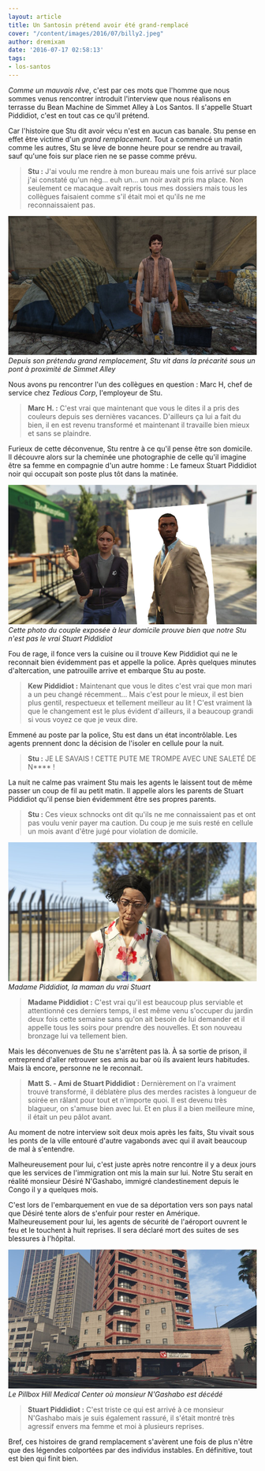 ```yaml
---
layout: article
title: Un Santosin prétend avoir été grand-remplacé
cover: "/content/images/2016/07/billy2.jpeg"
author: dremixam
date: '2016-07-17 02:58:13'
tags:
- los-santos
---
```


_Comme un mauvais rêve_, c'est par ces mots que l'homme que nous sommes venus rencontrer introduit l'interview que nous réalisons en terrasse du Bean Machine de Simmet Alley à Los Santos. Il s'appelle Stuart Piddidiot, c'est en tout cas ce qu'il prétend.

Car l'histoire que Stu dit avoir vécu n'est en aucun cas banale. Stu pense en effet être victime d'un _grand remplacement_. Tout a commencé un matin comme les autres, Stu se lève de bonne heure pour se rendre au travail, sauf qu'une fois sur place rien ne se passe comme prévu.

> **Stu :** J'ai voulu me rendre à mon bureau mais une fois arrivé sur place j'ai constaté qu'un nèg… euh un… un noir avait pris ma place. Non seulement ce macaque avait repris tous mes dossiers mais tous les collègues faisaient comme s'il était moi et qu'ils ne me reconnaissaient pas.

![](/content/images/2016/07/billy.jpg)
_Depuis son prétendu grand remplacement, Stu vit dans la précarité sous un pont à proximité de Simmet Alley_

Nous avons pu rencontrer l'un des collègues en question : Marc H, chef de service chez _Tedious Corp_, l'employeur de Stu.

> **Marc H. :** C'est vrai que maintenant que vous le dites il a pris des couleurs depuis ses dernières vacances. D'ailleurs ça lui a fait du bien, il en est revenu transformé et maintenant il travaille bien mieux et sans se plaindre.

Furieux de cette déconvenue, Stu rentre à ce qu'il pense être son domicile. Il découvre alors sur la cheminée une photographie de celle qu'il imagine être sa femme en compagnie d'un autre homme : Le fameux Stuart Piddidiot noir qui occupait son poste plus tôt dans la matinée.

![](/content/images/2016/07/couple.jpg)
_Cette photo du couple exposée à leur domicile prouve bien que notre Stu n'est pas le vrai Stuart Piddidiot_

Fou de rage, il fonce vers la cuisine ou il trouve Kew Piddidiot qui ne le reconnait bien évidemment pas et appelle la police. Après quelques minutes d'altercation, une patrouille arrive et embarque Stu au poste.

> **Kew Piddidiot :** Maintenant que vous le dites c'est vrai que mon mari a un peu changé récemment… Mais c'est pour le mieux, il est bien plus gentil, respectueux et tellement meilleur au lit ! C'est vraiment là que le changement est le plus évident d'ailleurs, il a beaucoup grandi si vous voyez ce que je veux dire.

Emmené au poste par la police, Stu est dans un état incontrôlable. Les agents prennent donc la décision de l'isoler en cellule pour la nuit.

> **Stu :** JE LE SAVAIS ! CETTE PUTE ME TROMPE AVEC UNE SALETÉ DE N\*\*\*\* !

La nuit ne calme pas vraiment Stu mais les agents le laissent tout de même passer un coup de fil au petit matin. Il appelle alors les parents de Stuart Piddidiot qu'il pense bien évidemment être ses propres parents.

> **Stu :** Ces vieux schnocks ont dit qu'ils ne me connaissaient pas et ont pas voulu venir payer ma caution. Du coup je me suis resté en cellule un mois avant d'être jugé pour violation de domicile.

![](/content/images/2016/07/maman-billy.jpeg)
_Madame Piddidiot, la maman du vrai Stuart_

> **Madame Piddidiot :** C'est vrai qu'il est beaucoup plus serviable et attentionné ces derniers temps, il est même venu s'occuper du jardin deux fois cette semaine sans qu'on ait besoin de lui demander et il appelle tous les soirs pour prendre des nouvelles. Et son nouveau bronzage lui va tellement bien.

Mais les déconvenues de Stu ne s'arrêtent pas là. À sa sortie de prison, il entreprend d'aller retrouver ses amis au bar où ils avaient leurs habitudes. Mais là encore, personne ne le reconnait.

> **Matt S. - Ami de Stuart Piddidiot :** Dernièrement on l'a vraiment trouvé transformé, il déblatère plus des merdes racistes à longueur de soirée en râlant pour tout et n'importe quoi. Il est devenu très blagueur, on s'amuse bien avec lui. Et en plus il a bien meilleure mine, il était un peu pâlot avant.

Au moment de notre interview soit deux mois après les faits, Stu vivait sous les ponts de la ville entouré d'autre vagabonds avec qui il avait beaucoup de mal à s'entendre.

Malheureusement pour lui, c'est juste après notre rencontre il y a deux jours que les services de l'immigration ont mis la main sur lui. Notre Stu serait en réalité monsieur Désiré N'Gashabo, immigré clandestinement depuis le Congo il y a quelques mois.

C'est lors de l'embarquement en vue de sa déportation vers son pays natal que Désiré tente alors de s'enfuir pour rester en Amérique. Malheureusement pour lui, les agents de sécurité de l'aéroport ouvrent le feu et le touchent à huit reprises. Il sera déclaré mort des suites de ses blessures à l'hôpital.

![](/content/images/2016/07/hospital.jpg)
_Le Pillbox Hill Medical Center où monsieur N'Gashabo est décédé_

> **Stuart Piddidiot :** C'est triste ce qui est arrivé à ce monsieur N'Gashabo mais je suis également rassuré, il s'était montré très agressif envers ma femme et moi à plusieurs reprises.

Bref, ces histoires de grand remplacement s'avèrent une fois de plus n'être que des légendes colportées par des individus instables. En définitive, tout est bien qui finit bien.


